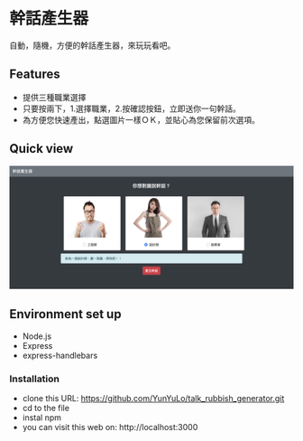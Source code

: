 # 幹話產生器
自動，隨機，方便的幹話產生器，來玩玩看吧。

## Features
- 提供三種職業選擇
- 只要按兩下，1.選擇職業，2.按確認按鈕，立即送你一句幹話。
- 為方便您快速產出，點選圖片一樣ＯＫ，並貼心為您保留前次選項。

## Quick view
![main page](https://github.com/YunYuLo/talk_rubbish_generator/blob/master/img/main.png)

## Environment set up
- Node.js
- Express
- express-handlebars

### Installation
- clone this URL: https://github.com/YunYuLo/talk_rubbish_generator.git
- cd to the file
- instal npm 
- you can visit this web on: http://localhost:3000
